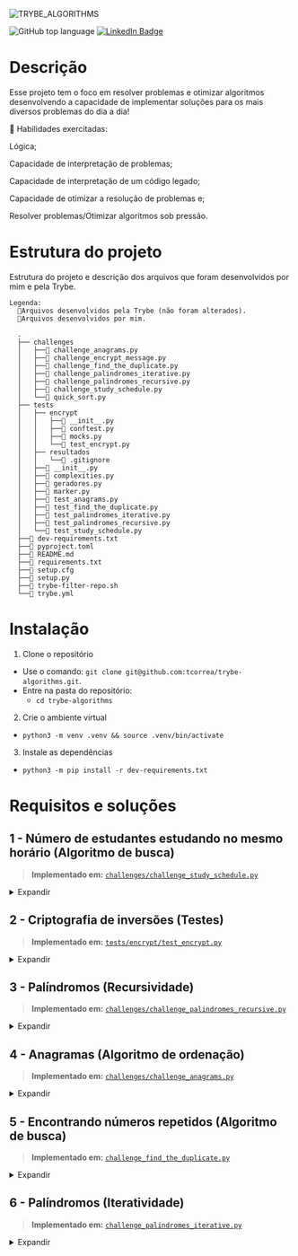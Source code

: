 ![TRYBE_ALGORITHMS](https://user-images.githubusercontent.com/20843662/203112333-6e945e15-cca5-4428-987b-8b689d8770ab.png)

![GitHub top language](https://img.shields.io/github/languages/top/tcorrea/trybe-algorithms)
[![LinkedIn Badge](https://img.shields.io/badge/LinkedIn-Profile-informational?style=flat-square&logo=linkedin&logoColor=white&color=ffb86c)](https://www.linkedin.com/in/thiago-de-carvalho-correa/)

# Descrição

Esse projeto tem o foco em resolver problemas e otimizar algoritmos desenvolvendo a capacidade de implementar soluções para os mais diversos problemas do dia a dia!

🚵 Habilidades exercitadas:

Lógica;

Capacidade de interpretação de problemas;

Capacidade de interpretação de um código legado;

Capacidade de otimizar a resolução de problemas e;

Resolver problemas/Otimizar algoritmos sob pressão.

# Estrutura do projeto

Estrutura do projeto e descrição dos arquivos que foram desenvolvidos por mim e pela Trybe.

```
Legenda:
  🔸Arquivos desenvolvidos pela Trybe (não foram alterados).
  🔹Arquivos desenvolvidos por mim.

  .
  ├── challenges
  │   ├──🔹 challenge_anagrams.py
  │   ├──🔸 challenge_encrypt_message.py
  │   ├──🔹 challenge_find_the_duplicate.py
  │   ├──🔹 challenge_palindromes_iterative.py
  │   ├──🔹 challenge_palindromes_recursive.py
  │   ├──🔹 challenge_study_schedule.py
  │   └──🔹 quick_sort.py
  ├── tests
  │   ├── encrypt
  │   │   ├──🔸 __init__.py
  │   │   ├──🔸 conftest.py
  │   │   ├──🔸 mocks.py
  │   │   └──🔹 test_encrypt.py
  │   ├── resultados
  │   │   └──🔸 .gitignore
  │   ├──🔸 __init__.py
  │   ├──🔸 complexities.py
  │   ├──🔸 geradores.py
  │   ├──🔸 marker.py
  │   ├──🔸 test_anagrams.py
  │   ├──🔸 test_find_the_duplicate.py
  │   ├──🔸 test_palindromes_iterative.py
  │   ├──🔸 test_palindromes_recursive.py
  │   └──🔸 test_study_schedule.py
  ├──🔸 dev-requirements.txt
  ├──🔸 pyproject.toml
  ├──🔹 README.md
  ├──🔸 requirements.txt
  ├──🔸 setup.cfg
  ├──🔸 setup.py
  ├──🔸 trybe-filter-repo.sh
  └──🔸 trybe.yml

```

# Instalação

1. Clone o repositório

- Use o comando: `git clone git@github.com:tcorrea/trybe-algorithms.git`.
- Entre na pasta do repositório:
  - `cd trybe-algorithms`

2. Crie o ambiente virtual

- `python3 -m venv .venv && source .venv/bin/activate`

3. Instale as dependências

- `python3 -m pip install -r dev-requirements.txt`

# Requisitos e soluções

## 1 - Número de estudantes estudando no mesmo horário (Algoritmo de busca)

> **Implementado em:** [`challenges/challenge_study_schedule.py`](https://github.com/tcorrea/trybe-algorithms/blob/main/challenges/challenge_study_schedule.py)

<details>
  <summary>Expandir</summary>
Você trabalha na maior empresa de educação do Brasil. Certo dia, a pessoa Product Manager `(PM)` quer saber qual horário tem a maior quantidade de pessoas estudantes acessando o conteúdo da plataforma. Com esse dado em mãos, a pessoa PM saberá qual é o melhor horário para disponibilizar os materiais de estudo para ter o maior engajamento possível.

O horário de entrada e saída do sistema é cadastrado no banco de dados toda vez que uma pessoa estudante entra e sai do sistema. Esses dados estarão contidos em uma lista de tuplas (`permanence_period`) em que cada tupla representa o período de permanência de uma pessoa estudante no sistema com seu horário de entrada e de saída.

Seu trabalho é descobrir qual o melhor horário para disponibilizar os conteúdos de estudo. Para isso, utilize a estratégia de resolução de problemas chamada `força bruta` em que a função desenvolvida por você será chamada várias vezes com valores diferentes para a variável `target_time` e serão analisados os retornos da função.

### _Solução_

![carbon](https://user-images.githubusercontent.com/20843662/203116693-844da297-45ef-4b10-bd36-130727c2a80d.png)

</details>

## 2 - Criptografia de inversões (Testes)

> **Implementado em:** [`tests/encrypt/test_encrypt.py`](https://github.com/tcorrea/trybe-algorithms/blob/main/tests/encrypt/test_encrypt.py)

<details>
  <summary>Expandir</summary>
Durante a dinâmica em grupos de um processo seletivo, a empresa contratante definiu um desafio em duplas, e cada pessoa terá um papel. A primeira pessoa deve criar uma função de criptografia, e a segunda pessoa deve implementar os testes da função implementada pela primeira pessoa.

Você fará o papel da _**segunda pessoa**_ nessa dinâmica, ou seja: deve implementar os testes de uma função de criptografia.

Esse teste deve se chamar `test_encrypt_message`, e ele deve garantir que a função de criptografia `encrypt_message` deve respeitar uma lógica específica.

### _Solução_

![carbon (1)](https://user-images.githubusercontent.com/20843662/203117786-0068bc8e-2860-4386-baa2-7998d8ec9ffb.png)

</details>

## 3 - Palíndromos (Recursividade)

> **Implementado em:** [`challenges/challenge_palindromes_recursive.py`](https://github.com/tcorrea/trybe-algorithms/blob/main/challenges/challenge_palindromes_recursive.py)

<details>
    <summary>Expandir</summary>
    Escreva uma função que irá determinar se uma palavra é um palíndromo ou não. A função irá receber uma string de parâmetro e o retorno será um _booleano_, `True` ou `False`.

Mas o que é um palíndromo?

> Um palíndromo é uma palavra, frase ou número que mantém seu sentido mesmo sendo lido de trás para frente. Por exemplo, `"ABCBA"`.

:warning: Neste projeto iremos focar somente em **palavras palíndromas** e não em frases ou números.

### _Solução_

![carbon (2)](https://user-images.githubusercontent.com/20843662/203118725-893d92f8-81e6-40ae-becf-df923dc3e4b0.png)

</details>

## 4 - Anagramas (Algoritmo de ordenação)

> **Implementado em:** [`challenges/challenge_anagrams.py`](https://github.com/tcorrea/trybe-algorithms/blob/main/challenges/challenge_anagrams.py)

<details>
    <summary>Expandir</summary>

Faça um algoritmo que consiga comparar duas _strings_, ordená-las e identificar se uma é um anagrama da outra. Ou seja, sua função irá receber duas strings de parâmetro e o retorno da função será uma tupla `()` com a primeira string ordenada, a segunda string ordenada e um _booleano_, `True` ou `False` representando se são anagramas.

O algoritmo deve considerar letras _maiúsculas_ e _minúsculas_ como iguais durante a comparação das entradas, ou seja, ser _case insensitive_.

Mas o que é um anagrama?

> "Um anagrama é uma espécie de jogo de palavras criado com a reorganização das letras de uma palavra ou expressão para produzir outras palavras ou expressões, utilizando todas as letras originais exatamente uma vez."

- Utilize algoritmos de ordenação para realizar este requisito.

  - Utilize qualquer algoritmo que quiser (_Selection sort_, _Insertion sort_, _Bubble sort_, _Merge sort_, _Quick sort_ ou _TimSort_), desde que atinja a complexidade `O(n log n)`.
  - :warning: Você deverá implementar **sua própria função de ordenação**, ou seja, o uso de funções prontas **não** é permitido.
    - Exemplos de funções não permitidas: _*sort*, *sorted* e *Counter*_;

- :warning: **Não** será permitido realizar nenhuma **importação** neste arquivo!

### _Solução_

![carbon (3)](https://user-images.githubusercontent.com/20843662/203119757-2cb42529-3077-435f-8095-54a323a916bb.png)

</details>

## 5 - Encontrando números repetidos (Algoritmo de busca)

> **Implementado em:** [`challenge_find_the_duplicate.py`](https://github.com/tcorrea/trybe-algorithms/blob/main/challenges/challenge_find_the_duplicate.py)

<details>
    <summary>Expandir</summary>

Dada um _array_ de números inteiros contendo `n + 1` inteiros, chamado de `nums`, em que cada inteiro está no intervalo `[1, n]`.

Retorne apenas um número duplicado em `nums`.

### _Solução_

![carbon (4)](https://user-images.githubusercontent.com/20843662/203120375-f587c929-afc3-4791-9244-c432ecc992b9.png)

</details>

## 6 - Palíndromos (Iteratividade)

> **Implementado em:** [`challenge_palindromes_iterative.py`]()

<details>
    <summary>Expandir</summary>

Resolva o mesmo problema apresentado no `requisito 2 - Palíndromos`, porém dessa vez utilizando a solução iterativa.

- Este requisito será testado executando milhares de vezes sobre várias entradas com o tamanho variável. Tais execuções **no avaliador** irão determinar de maneira empírica, através de cálculos, a complexidade assintótica do seu algoritmo.

  - O tempo de execução do código na sua máquina pode variar em relação ao avaliador, mas o cálculo será feito em cima do comportamento, e não do tempo de execução. Ainda assim, o que vale é o resultado do avaliador, e não o local. Na dúvida, busque ajuda do time de instrução;

- O algoritmo deve utilizar a solução iterativa;

- O código deve ser feito dentro do arquivo `challenge_palindromes_iterative.py`.

### _Solução_

![carbon (5)](https://user-images.githubusercontent.com/20843662/203120978-b425976a-fdcb-4977-b18b-680db9a26314.png)

</details>
